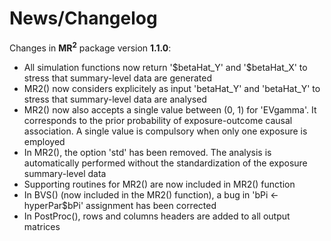 
# News/Changelog 

Changes in **MR<sup>2</sup>** package version **1.1.0**:
<ul>
    <li> All simulation functions now return '$betaHat_Y' and '$betaHat_X' to stress that summary-level data are generated
    <li> MR2() now considers explicitely as input 'betaHat_Y' and 'betaHat_Y' to stress that summary-level data are analysed
    <li> MR2() now also accepts a single value between (0, 1) for 'EVgamma'. It corresponds to the prior probability of exposure-outcome causal association. A single value is compulsory when only one exposure is employed
    <li> In MR2(), the option 'std'  has been removed. The analysis is automatically performed without the standardization of the exposure summary-level data
    <li> Supporting routines for MR2() are now included in MR2() function
    <li> In BVS() (now included in the MR2() function), a bug in 'bPi <- hyperPar$bPi' assignment has been corrected
    <li> In PostProc(), rows and columns headers are added to all output matrices
</ul>


